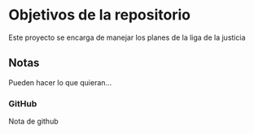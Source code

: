 # Objetivos de la repositorio

Este proyecto se encarga de manejar los planes de la liga de la justicia


## Notas
Pueden hacer lo que quieran...

### GitHub
Nota de github
